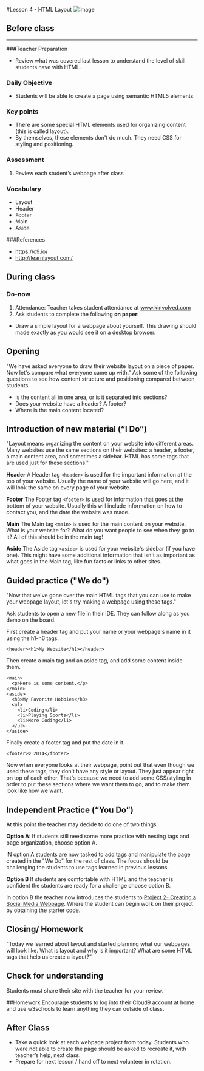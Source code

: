 #Lesson 4 - HTML Layout
![image](http://i.imgur.com/D2pR6x1.png)


## Before class
---
###Teacher Preparation
* Review what was covered last lesson to understand the level of skill students have with HTML. 


### Daily Objective

* Students will be able to create a page using semantic HTML5 elements. 


### Key points

* There are some special HTML elements used for organizing content (this is called layout).
* By themselves, these elements don't do much. They need CSS for styling and positioning.

### Assessment

1. Review each student’s webpage after class 

### Vocabulary

* Layout
* Header
* Footer
* Main
* Aside

###References
* <https://c9.io/>
* <http://learnlayout.com/>


## During class

### Do-now

1. Attendance: Teacher takes student attendance at www.kinvolved.com
2. Ask students to complete the following **on paper**:
  * Draw a simple layout for a webpage about yourself. This drawing should made exactly as you would see it on a desktop browser.

## Opening

"We have asked everyone to draw their website layout on a piece of paper. Now let's compare what everyone came up with." Ask some of the following questions to see how content structure and positioning compared between students.

* Is the content all in one area, or is it separated into sections?
* Does your website have a header? A footer?
* Where is the main content located?

## Introduction of new material (“I Do”)

"Layout means organizing the content on your website into different areas. Many websites use the same sections on their websites: a header, a footer, a main content area, and sometimes a sidebar. HTML has some tags that are used just for these sections."

**Header**
A Header tag `<header>` is used for the important information at the top of your website. Usually the name of your website will go here, and it will look the same on every page of your website.

**Footer**
The Footer tag `<footer>` is used for information that goes at the bottom of your website. Usually this will include information on how to contact you, and the date the website was made.

**Main**
The Main tag `<main>` is used for the main content on your website. What is your website for? What do you want people to see when they go to it? All of this should be in the main tag!

**Aside**
The Aside tag `<aside>` is used for your website's sidebar (if you have one). This might have some additional information that isn't as important as what goes in the Main tag, like fun facts or links to other sites. 

## Guided practice ("We do")

"Now that we've gone over the main HTML tags that you can use to make your webpage layout, let's try making a webpage using these tags." 

Ask students to open a new file in their IDE. They can follow along as you demo on the board.

First create a header tag and put your name or your webpage's name in it using the h1-h6 tags.
```
<header><h1>My Website</h1></header>
```

Then create a main tag and an aside tag, and add some content inside them.
```
<main>
  <p>Here is some content.</p>
</main>
<aside>
  <h3>My Favorite Hobbies</h3>
  <ul>
    <li>Coding</li>
    <li>Playing Sports</li>
    <li>More Coding</li>
  </ul>
</aside>
```

Finally create a footer tag and put the date in it.
```
<footer>© 2014</footer>
```

Now when everyone looks at their webpage, point out that even though we used these tags, they don't have any style or layout. They just appear right on top of each other. That's because we need to add some CSS/styling in order to put these sections where we want them to go, and to make them look like how we want.

## Independent Practice (“You Do”)
At this point the teacher may decide to do one of two things.

**Option A**: If students still need some more practice with nesting tags and page organization, choose option A.   

IN option A students are now tasked to add tags and manipulate the page created in the "We Do" for the rest of class. The focus should be challenging the students to use tags learned in previous lessons.


**Option B** If students are comfortable with HTML and the teacher is confident the students are ready for a challenge choose option B.  
   
In option B the teacher now introduces the students to [Project 2- Creating a Social Media Webpage](5-project). Where the student can begin work on their project by obtaining the starter code.

## Closing/ Homework
“Today we learned about layout and started planning what our webpages will look like. What is layout and why is it important? What are some HTML tags that help us create a layout?”

## Check for understanding
Students must share their site with the teacher for your review.

##Homework
Encourage students to log into their Cloud9 account at home and use w3schools to learn anything they can outside of class.
 
## After Class
* Take a quick look at each webpage project from today. Students who were not able to create the page should be asked to recreate it, with teacher’s help, next class.
* Prepare for next lesson / hand off to next volunteer in rotation.

